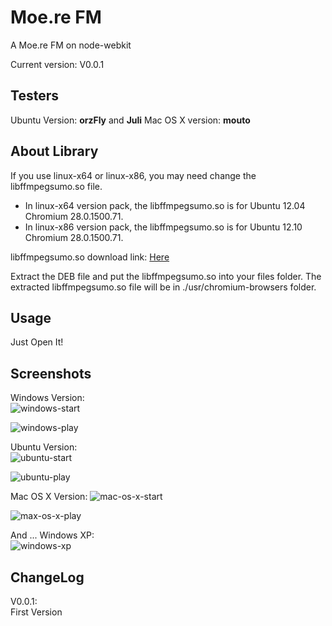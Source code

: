Moe.re FM
========

A Moe.re FM on node-webkit

Current version: V0.0.1

Testers
--------
Ubuntu Version: **orzFly** and **Juli**
Mac OS X version: **mouto**

About Library
--------
If you use linux-x64 or linux-x86, you may need change the libffmpegsumo.so file.

* In linux-x64 version pack, the libffmpegsumo.so is for Ubuntu 12.04 Chromium 28.0.1500.71.  
* In linux-x86 version pack, the libffmpegsumo.so is for Ubuntu 12.10 Chromium 28.0.1500.71.

libffmpegsumo.so download link:  [Here](https://github.com/sanddudu/moere-fm/wiki/The-ffmpegsumo.so-download-for-Ubuntu)

Extract the DEB file and put the libffmpegsumo.so into your files folder. The extracted libffmpegsumo.so file will be in ./usr/chromium-browsers folder.

Usage
--------
Just Open It!

Screenshots
--------
Windows Version:  
![windows-start](http://cdn.code5light.com/node-webkit-moere/00.png)

![windows-play](http://cdn.code5light.com/node-webkit-moere/01.png)

Ubuntu Version:  
![ubuntu-start](http://cdn.code5light.com/node-webkit-moere/03.jpg)

![ubuntu-play](http://cdn.code5light.com/node-webkit-moere/04.jpg)

Mac OS X Version:
![mac-os-x-start](http://cdn.code5light.com/node-webkit-moere/05.png)

![max-os-x-play](http://cdn.code5light.com/node-webkit-moere/06.png)

And ... Windows XP:  
![windows-xp](http://cdn.code5light.com/node-webkit-moere/05.jpg)

ChangeLog
--------
V0.0.1:  
First Version
